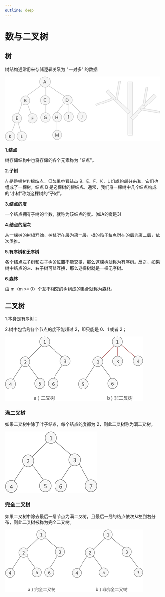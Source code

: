 ```yaml
---
outline: deep
---
```


# 数与二叉树

## 树

树结构通常用来存储逻辑关系为 "一对多" 的数据

![img](./assets/102H33H1-0.png)

**1.结点**

树存储结构中也将存储的各个元素称为 "结点"。

**2.子树**

A 是整棵树的根结点。但如果单看结点 B、E、F、K、L 组成的部分来说，它们也组成了一棵树，结点 B 是这棵树的根结点。通常，我们将一棵树中几个结点构成的“小树”称为这棵树的“子树”。

**3.结点的度**

一个结点拥有子树的个数，就称为该结点的度。(如A的度是3)

**4.结点的层次**

从一棵树的树根开始，树根所在层为第一层，根的孩子结点所在的层为第二层，依次类推。

**5.有序树和无序树**

各个结点左子树和右子树的位置不能交换，那么这棵树就称为有序树。反之，如果树中结点的左、右子树可以互换，那么这棵树就是一棵无序树。

**6.森林**

由 m（m >= 0）个互不相交的树组成的集合就称为森林。

## 二叉树

1.本身是有序树；

2.树中包含的各个节点的度不能超过 2，即只能是 0、1 或者 2；

![二叉树示意图](./assets/2-1Q226195I0M1.gif)

### 满二叉树

如果二叉树中除了叶子结点，每个结点的度都为 2，则此二叉树称为满二叉树。

![满二叉树示意图](./assets/2-1Q226195949495.gif)

### 完全二叉树

如果二叉树中除去最后一层节点为满二叉树，且最后一层的结点依次从左到右分布，则此二叉树被称为完全二叉树。

![完全二叉树示意图](./assets/2-1Q22620003J18.gif)
